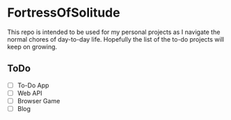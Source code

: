 # FortressOfSolitude
This repo is intended to be used for my personal projects as I navigate the normal chores of day-to-day life.
Hopefully the list of the to-do projects will keep on growing.
## ToDo
- [ ] To-Do App
- [ ] Web API
- [ ] Browser Game
- [ ] Blog
